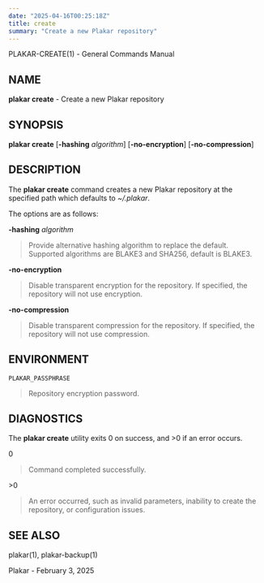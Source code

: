 ```yaml
---
date: "2025-04-16T00:25:18Z"
title: create
summary: "Create a new Plakar repository"
---
```

PLAKAR-CREATE(1) - General Commands Manual

## NAME

**plakar create** - Create a new Plakar repository

## SYNOPSIS

**plakar create**
\[**-hashing**&nbsp;*algorithm*]
\[**-no-encryption**]
\[**-no-compression**]

## DESCRIPTION

The
**plakar create**
command creates a new Plakar repository at the specified path which defaults to
*~/.plakar*.

The options are as follows:

**-hashing** *algorithm*

> Provide alternative hashing algorithm to replace the default.
> Supported algorithms are BLAKE3 and SHA256, default is BLAKE3.

**-no-encryption**

> Disable transparent encryption for the repository.
> If specified, the repository will not use encryption.

**-no-compression**

> Disable transparent compression for the repository.
> If specified, the repository will not use compression.

## ENVIRONMENT

`PLAKAR_PASSPHRASE`

> Repository encryption password.

## DIAGNOSTICS

The **plakar create** utility exits&#160;0 on success, and&#160;&gt;0 if an error occurs.

0

> Command completed successfully.

&gt;0

> An error occurred, such as invalid parameters, inability to create the
> repository, or configuration issues.

## SEE ALSO

plakar(1),
plakar-backup(1)

Plakar - February 3, 2025
